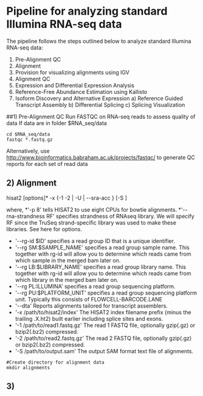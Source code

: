 # Pipeline for analyzing standard Illumina RNA-seq data

The pipeline follows the steps outlined below to analyze standard Illumina RNA-seq data: 
1) Pre-Alignment QC
2) Alignment
3) Provision for visualizing alignments using IGV
4) Alignment QC
5) Expression and Differential Expression Analysis
6) Reference-Free Abundance Estimation using Kallisto
7) Isoform Discovery and Alternative Expression
  a) Reference Guided Transcript Assembly
  b) Differential Splicing
  c) Splicing Visualization


##1) Pre-Alignment QC
Run FASTQC on RNA-seq reads to assess quality of data
If data are in folder $RNA_seq/data
```
cd $RNA_seq/data
fastqc *.fastq.gz
```
Alternatively, use http://www.bioinformatics.babraham.ac.uk/projects/fastqc/ to generate QC reports for each set of read data

## 2) Alignment
hisat2 [options]* -x <ht2-idx> {-1 <m1> -2 <m2> | -U <r> | --sra-acc <SRA accession number>} [-S <sam>]

where,
*'-p 8' tells HISAT2 to use eight CPUs for bowtie alignments.
*'--rna-strandness RF' specifies strandness of RNAseq library. We will specify RF since the TruSeq strand-specific library was used to make these libraries. See here for options.
* '--rg-id $ID' specifies a read group ID that is a unique identifier.
* '--rg SM:$SAMPLE_NAME' specifies a read group sample name. This together with rg-id will allow you to determine which reads came from which sample in the merged bam later on.
* '--rg LB:$LIBRARY_NAME' specifies a read group library name. This together with rg-id will allow you to determine which reads came from which library in the merged bam later on.
* '--rg PL:ILLUMINA' specifies a read group sequencing platform.
* '--rg PU:$PLATFORM_UNIT' specifies a read group sequencing platform unit. Typically this consists of FLOWCELL-BARCODE.LANE
* '--dta' Reports alignments tailored for transcript assemblers.
* '-x /path/to/hisat2/index' The HISAT2 index filename prefix (minus the trailing .X.ht2) built earlier including splice sites and exons.
* '-1 /path/to/read1.fastq.gz' The read 1 FASTQ file, optionally gzip(.gz) or bzip2(.bz2) compressed.
* '-2 /path/to/read2.fastq.gz' The read 2 FASTQ file, optionally gzip(.gz) or bzip2(.bz2) compressed.
* '-S /path/to/output.sam' The output SAM format text file of alignments.

```
#Create directory for alignment data
mkdir alignments

```


## 3) 


